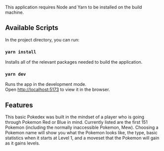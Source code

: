 This application requires Node and Yarn to be installed on the build machine.

## Available Scripts

In the project directory, you can run:

### `yarn install`

Installs all of the relevant packages needed to build the application.

### `yarn dev`

Runs the app in the development mode.<br> Open [http://localhost:5173](http://localhost:5173) to view it in the browser.

## Features

This basic Pokedex was built in the mindset of a player who is going through Pokemon Red or Blue in mind. Currently listed are the first 151 Pokemon (including the normally inaccessible Pokemon, Mew).
Choosing a Pokemon name will show you what the Pokemon looks like, the type, basic statistics when it starts at Level 1, and a moveset that the Pokemon will gain as it gains levels.
